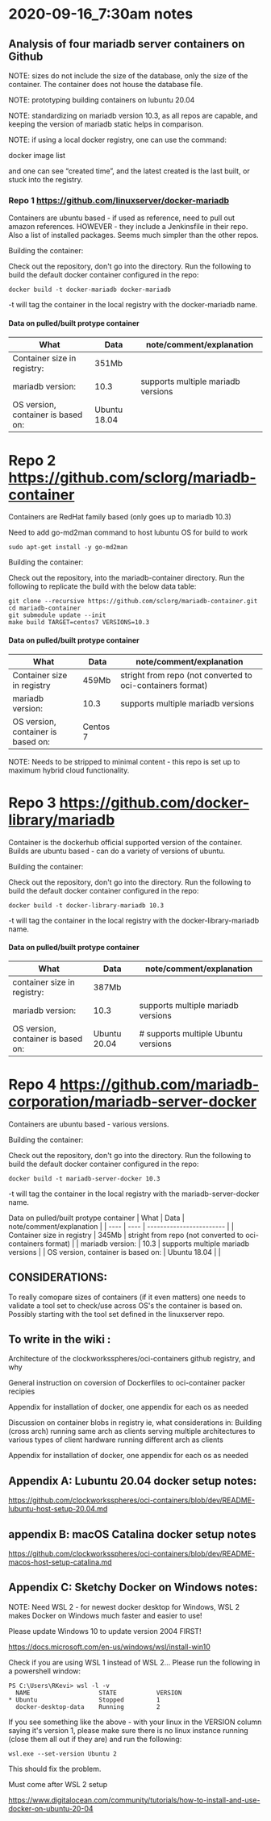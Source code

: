 # 2020-09-16_7:30am notes

## Analysis of four mariadb server containers on Github

  NOTE: sizes do not include the size of the database, only the size of the container.  The container does not house the database file.

  NOTE: prototyping building containers on lubuntu 20.04

  NOTE: standardizing on mariadb version 10.3, as all repos are capable, and keeping the version of mariadb static helps in comparison.

  NOTE: if using a local docker registry, one can use the command:

  docker image list

  and one can see “created time”, and the latest created is the last built, or stuck into the registry.

### Repo 1 https://github.com/linuxserver/docker-mariadb

Containers are ubuntu based - if used as reference, need to pull out amazon references.  HOWEVER - they include a Jenkinsfile in their repo.  Also a list of installed packages.  Seems much simpler than the other repos.

Building the container:

Check out the repository, don't go into the directory. Run the following to build the default docker container configured in the repo:

```
docker build -t docker-mariadb docker-mariadb
```

-t will tag the container in the local registry with the docker-mariadb name.

  #### Data on pulled/built protype container

  | What | Data | note/comment/explanation |
  | ---- | ---- | ------------------------ |
  | Container size in registry: | 351Mb | |
  | mariadb version: | 10.3  | supports multiple mariadb versions |
  | OS version, container is based on: | Ubuntu 18.04 | |


# Repo 2 https://github.com/sclorg/mariadb-container

Containers are RedHat family based (only goes up to mariadb 10.3)

Need to add go-md2man command to host lubuntu OS for build to work

```
sudo apt-get install -y go-md2man
```
Building the container:

Check out the repository, into the mariadb-container directory. Run the following to replicate the build with the below data table:

```
git clone --recursive https://github.com/sclorg/mariadb-container.git
cd mariadb-container
git submodule update --init
make build TARGET=centos7 VERSIONS=10.3
```

  #### Data on pulled/built protype container
  | What | Data | note/comment/explanation |
  | ---- | ---- | ------------------------ |
  | Container size in registry | 459Mb |  stright from repo (not converted to oci-containers format) |
  | mariadb version: | 10.3 | supports multiple mariadb versions |
  | OS version, container is based on: | Centos 7 | |

  NOTE: Needs to be stripped to minimal content - this repo is set up to maximum hybrid cloud functionality.

# Repo 3 https://github.com/docker-library/mariadb

Container is the dockerhub official supported version of the container.  Builds are ubuntu based - can do a variety of versions of ubuntu.

Building the container:

Check out the repository, don't go into the directory. Run the following to build the default docker container configured in the repo:

```
docker build -t docker-library-mariadb 10.3
```

-t will tag the container in the local registry with the docker-library-mariadb name.

  #### Data on pulled/built protype container
  | What | Data | note/comment/explanation |
  | ---- | ---- | ------------------------ |
  | container size in registry: | 387Mb | |
  | mariadb version:  | 10.3 |  supports multiple mariadb versions |
  | OS version, container is based on: | Ubuntu 20.04 | # supports multiple Ubuntu versions |

# Repo 4 https://github.com/mariadb-corporation/mariadb-server-docker

Containers are ubuntu based - various versions.

Building the container:

Check out the repository, don't go into the directory. Run the following to build the default docker container configured in the repo:

```
docker build -t mariadb-server-docker 10.3
```

-t will tag the container in the local registry with the mariadb-server-docker name.

  Data on pulled/built protype container
  | What | Data | note/comment/explanation |
  | ---- | ---- | ------------------------ |
  | Container size in registry | 345Mb |  stright from repo (not converted to oci-containers format) |
  | mariadb version: | 10.3 | supports multiple mariadb versions |
  | OS version, container is based on: | Ubuntu 18.04 | |

#####

## CONSIDERATIONS:

To really comopare sizes of containers (if it even matters) one needs to validate a tool set to check/use across OS's the container is based on.  Possibly starting with the tool set defined in the linuxserver repo.

## To write in the wiki :

Architecture of the clockworksspheres/oci-containers github registry, and why

General instruction on coversion of Dockerfiles to oci-container packer recipies

Appendix for installation of docker, one appendix for each os as needed

Discussion on container blobs in registry ie, what considerations in:
   Building  (cross arch)
   running same arch as clients
   serving multiple architectures to various types of client hardware
   running different arch as clients

Appendix for installation of docker, one appendix for each os as needed

## Appendix A: Lubuntu 20.04 docker setup notes:
https://github.com/clockworksspheres/oci-containers/blob/dev/README-lubuntu-host-setup-20.04.md

## appendix B:  macOS Catalina docker setup notes
https://github.com/clockworksspheres/oci-containers/blob/dev/README-macos-host-setup-catalina.md

## Appendix C: Sketchy Docker on Windows notes:

NOTE:  Need WSL 2 - for newest docker desktop for Windows, WSL 2 makes Docker on Windows much faster and easier to use!

Please update Windows 10 to update version 2004 FIRST!

https://docs.microsoft.com/en-us/windows/wsl/install-win10

Check if you are using WSL 1 instead of WSL 2...  Please run the following in a powershell window:

```
PS C:\Users\RKevi> wsl -l -v
  NAME                   STATE           VERSION
* Ubuntu                 Stopped         1
  docker-desktop-data    Running         2
```

If you see something like the above - with your linux in the VERSION column saying it's version 1, please make sure there is no linux instance running (close them all out if they are) and run the following:

```
wsl.exe --set-version Ubuntu 2
```

This should fix the problem.

Must come after WSL 2 setup

https://www.digitalocean.com/community/tutorials/how-to-install-and-use-docker-on-ubuntu-20-04


